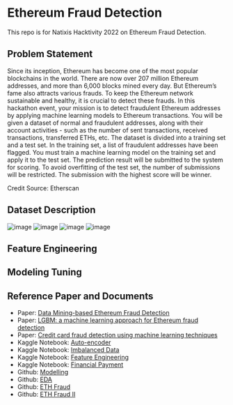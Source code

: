 # Ethereum Fraud Detection
This repo is for Natixis Hacktivity 2022 on Ethereum Fraud Detection.

## Problem Statement
Since its inception, Ethereum has become one of the most popular blockchains in the world. There are now over 207 million Ethereum addresses, and more than 6,000 blocks mined every day. But Ethereum’s fame also attracts various frauds. To keep the Ethereum network sustainable and healthy, it is crucial to detect these frauds. 
In this hackathon event, your mission is to detect fraudulent Ethereum addresses by applying machine learning models to Ethereum transactions. You will be given a dataset of normal and fraudulent addresses, along with their account activities - such as the number of sent transactions, received transactions, transferred ETHs, etc. The dataset is divided into a training set and a test set. In the training set, a list of fraudulent addresses have been flagged. You must train a machine learning model on the training set and apply it to the test set. The prediction result will be submitted to the system for scoring. To avoid overfitting of the test set, the number of submissions will be restricted. The submission with the highest score will be winner.

Credit Source: Etherscan

## Dataset Description
![image](https://user-images.githubusercontent.com/45024501/198527399-3b2a5bd6-ba26-4953-8d41-47b945565f97.png)
![image](https://user-images.githubusercontent.com/45024501/198527731-a80bf1ca-969e-440f-92e5-5003c2b04f19.png)
![image](https://user-images.githubusercontent.com/45024501/198527980-428c3152-0e34-4b56-816f-3c9a0333b757.png)
![image](https://user-images.githubusercontent.com/45024501/198528030-7fe85cea-9ed8-483a-afbd-a8946307b8ca.png)

## Feature Engineering

## Modeling Tuning

## Reference Paper and Documents
- Paper: [Data Mining-based Ethereum Fraud Detection](https://ieeexplore.ieee.org/stamp/stamp.jsp?tp=&arnumber=8946232)
- Paper: [LGBM: a machine learning approach for Ethereum fraud detection](https://link.springer.com/content/pdf/10.1007/s41870-022-00864-6.pdf)
- Paper: [Credit card fraud detection using machine learning techniques](https://ieeexplore.ieee.org/stamp/stamp.jsp?tp=&arnumber=8123782)
- Kaggle Notebook: [Auto-encoder](https://www.kaggle.com/code/shivamb/semi-supervised-classification-using-autoencoders)
- Kaggle Notebook: [Imbalanced Data](https://www.kaggle.com/code/janiobachmann/credit-fraud-dealing-with-imbalanced-datasets)
- Kaggle Notebook: [Feature Engineering](https://www.kaggle.com/code/ysjf13/cis-fraud-detection-visualize-feature-engineering)
- Kaggle Notebook: [Financial Payment](https://www.kaggle.com/code/arjunjoshua/predicting-fraud-in-financial-payment-services)
- Github: [Modelling](https://github.com/Vagif12/Ethereum-Fraud-Detection/blob/master/modelling/model.py)
- Github: [EDA](https://github.com/Vagif12/Ethereum-Fraud-Detection/blob/master/eda/Ethereum%20Fraud%20Detection%20EDA.ipynb)
- Github: [ETH Fraud](https://github.com/sfarrugia15/Ethereum_Fraud_Detection)
- Github: [ETH Fraud II](https://github.com/kennylee9672/EthereumFraudDetection)
